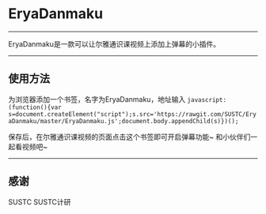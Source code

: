 # EryaDanmaku

------

EryaDanmaku是一款可以让尔雅通识课视频上添加上弹幕的小插件。

------

## 使用方法

为浏览器添加一个书签，名字为EryaDanmaku，地址输入
`javascript:(function(){var s=document.createElement("script");s.src='https://rawgit.com/SUSTC/EryaDanmaku/master/EryaDanmaku.js';document.body.appendChild(s)})();`

保存后，在尔雅通识课视频的页面点击这个书签即可开启弹幕功能~
和小伙伴们一起看视频吧~

---

## 感谢

SUSTC
SUSTC计研


